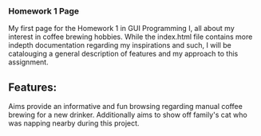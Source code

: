### Homework 1 Page
My first page for the Homework 1 in GUI Programming I, all about my interest in coffee brewing hobbies. 
While the index.html file contains more indepth documentation regarding my inspirations and such, I will be catalouging a general description of features and
 my approach to this assignment.

## Features:

Aims provide an informative and fun browsing 
regarding manual coffee brewing for a new drinker. Additionally aims to show off family's cat who was napping nearby during this project.